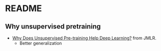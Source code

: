 # README

## Why unsupervised pretraining

- [Why Does Unsupervised Pre-training Help Deep Learning?](https://www.jmlr.org/papers/volume11/erhan10a/erhan10a.pdf) from JMLR.
    - Better generalization
